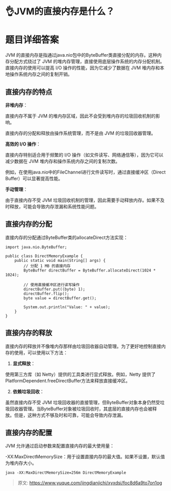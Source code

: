 # 👌JVM的直接内存是什么？

# 题目详细答案
JVM 的直接内存是指通过java.nio包中的ByteBuffer类直接分配的内存。这种内存分配方式绕过了 JVM 的堆内存管理，直接使用底层操作系统的内存分配机制。直接内存的使用可以提高 I/O 操作的性能，因为它减少了数据在 JVM 堆内存和本地操作系统内存之间的复制开销。

## 直接内存的特点
**非堆内存**：

直接内存不属于 JVM 的堆内存区域，因此不会受到堆内存的垃圾回收机制的影响。

直接内存的分配和释放由操作系统管理，而不是由 JVM 的垃圾回收器管理。

**高效的 I/O 操作**：

直接内存特别适合用于频繁的 I/O 操作（如文件读写、网络通信等），因为它可以减少数据在 JVM 堆内存和操作系统内存之间的复制次数。

例如，在使用java.nio中的FileChannel进行文件读写时，通过直接缓冲区（Direct Buffer）可以显著提高性能。

**手动管理**：

由于直接内存不受 JVM 垃圾回收机制的管理，因此需要手动释放内存。如果不及时释放，可能会导致内存泄漏和系统性能问题。

## 直接内存的分配
直接内存的分配通过ByteBuffer类的allocateDirect方法实现：

```plain
import java.nio.ByteBuffer;

public class DirectMemoryExample {
    public static void main(String[] args) {
        // 分配 1 MB 的直接内存
        ByteBuffer directBuffer = ByteBuffer.allocateDirect(1024 * 1024);

        // 使用直接缓冲区进行读写操作
        directBuffer.put((byte) 1);
        directBuffer.flip();
        byte value = directBuffer.get();

        System.out.println("Value: " + value);
    }
}
```

## 直接内存的释放
直接内存的释放并不像堆内存那样由垃圾回收器自动管理。为了更好地控制直接内存的使用，可以使用以下方法：

1. **显式释放**：

使用第三方库（如 Netty）提供的工具类进行显式释放。例如，Netty 提供了PlatformDependent.freeDirectBuffer方法来释放直接缓冲区。

2. **依赖垃圾回收**：

虽然直接内存不受 JVM 垃圾回收器的直接管理，但ByteBuffer对象本身仍然受垃圾回收器管理。当ByteBuffer对象被垃圾回收时，其底层的直接内存也会被释放。但是，这种方式不够及时和可靠，可能会导致内存泄漏。

## 直接内存的配置
JVM 允许通过启动参数来配置直接内存的最大使用量：

-XX:MaxDirectMemorySize：用于设置直接内存的最大值。如果不设置，默认值为堆内存大小。

```plain
java -XX:MaxDirectMemorySize=256m DirectMemoryExample
```





> 原文: <https://www.yuque.com/jingdianjichi/xyxdsi/foc8d6a9to7on1og>